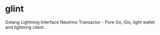 # glint
Golang Lightning Interface Neutrino Transactor - Pure Go, Gio, light wallet and lightning client.
